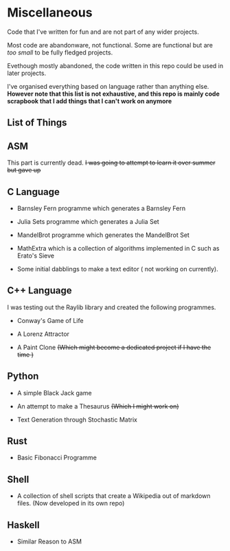 # Miscellaneous
Code that I've written for fun and are not part of any wider projects.

Most code are abandonware, not functional. Some are functional but
are _too small_ to be fully fledged projects.

Evethough mostly abandoned, the code written in this repo could
be used in later projects.

I've organised everything based on language rather than anything else.
**However note that this list is not exhaustive, and this repo is mainly
code scrapbook that I add things that I can't work on anymore**
## List of Things

## ASM
 
This part is currently dead. ~~I was going to attempt to learn it over summer but gave up~~



## C Language
 
- Barnsley Fern programme which generates a Barnsley Fern

- Julia Sets programme which generates a Julia Set

- MandelBrot programme which generates the MandelBrot Set

- MathExtra which is a collection of algorithms implemented in C such as Erato's Sieve

- Some initial dabblings to make a text editor ( not working on currently).


## C++ Language
 
I was testing out the Raylib library and created the following programmes.

- Conway's Game of Life

- A Lorenz Attractor

- A Paint Clone ~~(Which might become a dedicated project if I have the time )~~

## Python

- A simple Black Jack game

- An attempt to make a Thesaurus ~~(Which I might work on)~~

- Text Generation through Stochastic Matrix
## Rust

- Basic Fibonacci Programme

## Shell 

- A collection of shell scripts that create a Wikipedia out of markdown files. (Now developed in its own repo)

## Haskell

- Similar Reason to ASM
